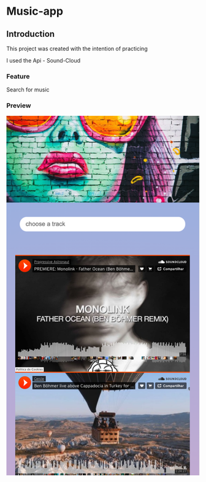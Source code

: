 # Music-app


## Introduction

This project was created with the intention of practicing

I used the Api - Sound-Cloud

### Feature

Search for music 

### Preview

![flwochart](./Preview.jpg)

